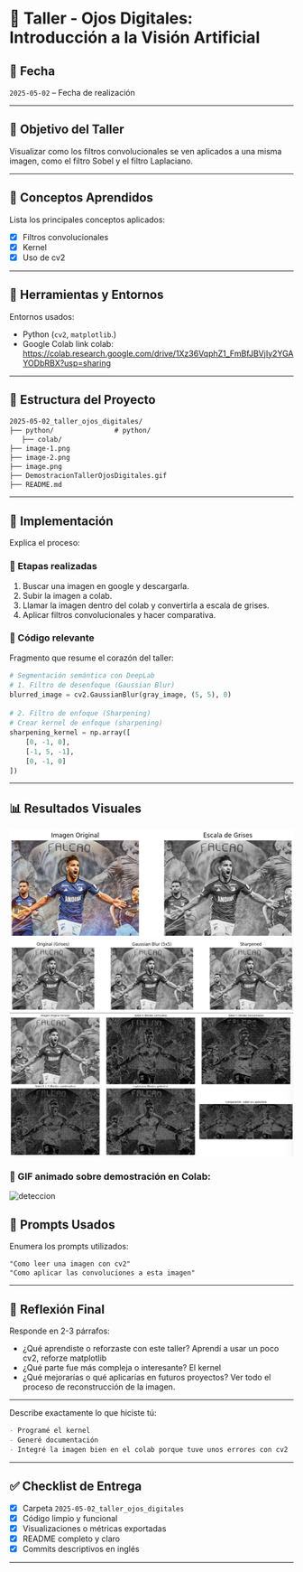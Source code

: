 # 🧪 Taller - Ojos Digitales: Introducción a la Visión Artificial

## 📅 Fecha
`2025-05-02` – Fecha de realización

---

## 🎯 Objetivo del Taller

Visualizar como los filtros convolucionales se ven aplicados a una misma imagen, como el filtro Sobel y el filtro Laplaciano.

---

## 🧠 Conceptos Aprendidos

Lista los principales conceptos aplicados:

- [x] Filtros convolucionales
- [x] Kernel
- [x] Uso de cv2

---

## 🔧 Herramientas y Entornos

Entornos usados:

- Python (`cv2`, `matplotlib`.)
-  Google Colab
link colab: https://colab.research.google.com/drive/1Xz36VqphZ1_FmBfJBVjIy2YGAYODbRBX?usp=sharing
---

## 📁 Estructura del Proyecto

```
2025-05-02_taller_ojos_digitales/
├── python/               # python/
   ├── colab/
├── image-1.png
├── image-2.png
├── image.png
├── DemostracionTallerOjosDigitales.gif  
├── README.md
```

---

## 🧪 Implementación

Explica el proceso:

### 🔹 Etapas realizadas
1. Buscar una imagen en google y descargarla.
2. Subir la imagen a colab.
3. Llamar la imagen dentro del colab y convertirla a escala de grises.
4. Aplicar filtros convolucionales y hacer comparativa.

### 🔹 Código relevante

Fragmento que resume el corazón del taller:

```python
# Segmentación semántica con DeepLab
# 1. Filtro de desenfoque (Gaussian Blur)
blurred_image = cv2.GaussianBlur(gray_image, (5, 5), 0)

# 2. Filtro de enfoque (Sharpening)
# Crear kernel de enfoque (sharpening)
sharpening_kernel = np.array([
    [0, -1, 0],
    [-1, 5, -1],
    [0, -1, 0]
])
```

---

## 📊 Resultados Visuales
![alt text](image.png)
![alt text](image-1.png)
![alt text](image-2.png)


### 📌 GIF animado sobre demostración en Colab:


![deteccion](./DemostracionTallerOjosDigitales.gif)

## 🧩 Prompts Usados

Enumera los prompts utilizados:

```text
"Como leer una imagen con cv2"
"Como aplicar las convoluciones a esta imagen"
```

---

## 💬 Reflexión Final

Responde en 2-3 párrafos:

- ¿Qué aprendiste o reforzaste con este taller?
Aprendí a usar un poco cv2, reforze matplotlib
- ¿Qué parte fue más compleja o interesante?
El kernel
- ¿Qué mejorarías o qué aplicarías en futuros proyectos?
Ver todo el proceso de reconstrucción de la imagen.

---

Describe exactamente lo que hiciste tú:

```markdown
- Programé el kernel
- Generé documentación
- Integré la imagen bien en el colab porque tuve unos errores con cv2
```

---

## ✅ Checklist de Entrega

- [x] Carpeta `2025-05-02_taller_ojos_digitales`
- [x] Código limpio y funcional
- [x] Visualizaciones o métricas exportadas
- [x] README completo y claro
- [x] Commits descriptivos en inglés

---